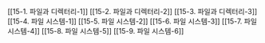 [[15-1. 파일과 디렉터리-1]]
[[15-2. 파일과 디렉터리-2]]
[[15-3. 파일과 디렉터리-3]]
[[15-4. 파일 시스템-1]]
[[15-5. 파일 시스템-2]]
[[15-6. 파일 시스템-3]]
[[15-7. 파일 시스템-4]]
[[15-8. 파일 시스템-5]]
[[15-9. 파일 시스템-6]]